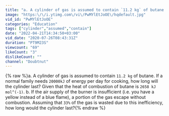 ```yaml
---
title: "a. A cylinder of gas is assumed to contain `11.2 kg` of butane. If a normal family needs `"
image: "https:\/\/i.ytimg.com\/vi\/PwMYlEtJoOE\/hqdefault.jpg"
vid_id: "PwMYlEtJoOE"
categories: "Education"
tags: ["cylinder","assumed","contain"]
date: "2022-04-21T14:34:50+03:00"
vid_date: "2020-07-26T08:43:31Z"
duration: "PT9M23S"
viewcount: "69"
likeCount: "3"
dislikeCount: ""
channel: "Doubtnut"
---
```

{% raw %}a. A cylinder of gas is assumed to contain `11.2 kg` of butane. If a normal family needs `20000kJ` of energy per day for cooking, how long will the cylinder last? Given that the heat of combustion of butane is `2658 kJ mol^(-1)`.  b. If the air supply of the burner is insufficient (i.e. you have a yellow instead of a blue flame), a portion of the gas escape without combustion. Assuming that `33%` of the gas is wasted due to this inefficiency, how long would the cylinder last?{% endraw %}
